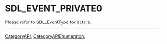 # SDL_EVENT_PRIVATE0

Please refer to [SDL_EventType](SDL_EventType) for details.

----
[CategoryAPI](CategoryAPI), [CategoryAPIEnumerators](CategoryAPIEnumerators)

